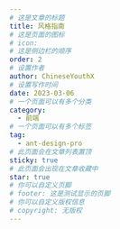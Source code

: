 ```yaml
---
# 这是文章的标题
title: 风格指南
# 这是页面的图标
# icon: 
# 这是侧边栏的顺序
order: 2
# 设置作者
author: ChineseYouthX
# 设置写作时间
date: 2023-03-06
# 一个页面可以有多个分类
category:
  - 前端
# 一个页面可以有多个标签
tag:
  - ant-design-pro
# 此页面会在文章列表置顶
sticky: true
# 此页面会出现在文章收藏中
star: true
# 你可以自定义页脚
# footer: 这是测试显示的页脚
# 你可以自定义版权信息
# copyright: 无版权
---
```

